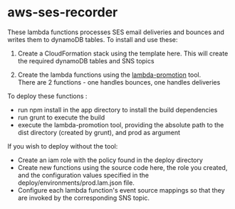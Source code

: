 # aws-ses-recorder
These lambda functions processes SES email deliveries and bounces and writes them to dynamoDB tables.  To install and use these:

1) Create a CloudFormation stack using the template here.  This will create the required dynamoDB tables and SNS topics

2) Create the lambda functions using the [lambda-promotion](https://github.com/Signiant/lambda-promotion) tool.  
There are 2 functions - one handles bounces, one handles deliveries  

To deploy these functions :
  * run npm install in the app directory to install the build dependencies
  * run grunt to execute the build
  * execute the lambda-promotion tool, providing the absolute path to the dist directory (created by grunt), and prod as argument  

If you wish to deploy without the tool:
  *	Create an iam role with the policy found in the deploy directory
  * Create new functions using the source code here, the role you created, and the configuration values specified in the deploy/environments/prod.lam.json file.
  * Configure each lambda function's event source mappings so that they are invoked by the corresponding SNS topic.
